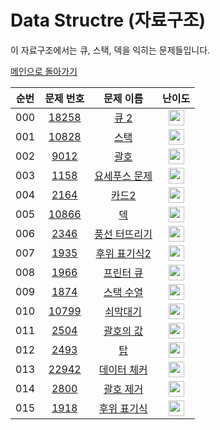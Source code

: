 # Data Structre (자료구조)

이 자료구조에서는 큐, 스택, 덱을 익히는 문제들입니다.

[메인으로 돌아가기](https://github.com/Alom-codingTest/codingTest-25-1)


| 순번  |                                   문제 번호                                   |                                   문제 이름                                    |                                        난이도                                         |
|:---:|:-------------------------------------------------------------------------:|:--------------------------------------------------------------------------:|:----------------------------------------------------------------------------------:|
| 000 | <a href="https://www.acmicpc.net/problem/18258" target="_blank">18258</a> |  <a href="https://www.acmicpc.net/problem/18258" target="_blank">큐 2</a>   | <img height="25px" width="25px" src="https://static.solved.ac/tier_small/7.svg"/>  |<a href="./../../solution/data_structure/18258" target="_blank">바로 가기</a>|
| 001 | <a href="https://www.acmicpc.net/problem/10828" target="_blank">10828</a> |   <a href="https://www.acmicpc.net/problem/10828" target="_blank">스택</a>   | <img height="25px" width="25px" src="https://static.solved.ac/tier_small/7.svg"/>  |<a href="./../../solution/data_structure/10828" target="_blank">바로 가기</a>|
| 002 |  <a href="https://www.acmicpc.net/problem/9012" target="_blank">9012</a>  |   <a href="https://www.acmicpc.net/problem/9012" target="_blank">괄호</a>    | <img height="25px" width="25px" src="https://static.solved.ac/tier_small/7.svg"/>  |<a href="./../../solution/data_structure/9012" target="_blank">바로 가기</a>|
| 003 |  <a href="https://www.acmicpc.net/problem/1158" target="_blank">1158</a>  | <a href="https://www.acmicpc.net/problem/1158" target="_blank">요세푸스 문제</a> | <img height="25px" width="25px" src="https://static.solved.ac/tier_small/7.svg"/>  |<a href="./../../solution/data_structure/1158" target="_blank">바로 가기</a>|
| 004 |  <a href="https://www.acmicpc.net/problem/2164" target="_blank">2164</a>  |   <a href="https://www.acmicpc.net/problem/2164" target="_blank">카드2</a>   | <img height="25px" width="25px" src="https://static.solved.ac/tier_small/7.svg"/>  |<a href="./../../solution/data_structure/2164" target="_blank">바로 가기</a>|
| 005 | <a href="https://www.acmicpc.net/problem/10866" target="_blank">10866</a> |   <a href="https://www.acmicpc.net/problem/10866" target="_blank">덱</a>    | <img height="25px" width="25px" src="https://static.solved.ac/tier_small/7.svg"/>  |<a href="./../../solution/data_structure/10866" target="_blank">바로 가기</a>|
| 006 |  <a href="https://www.acmicpc.net/problem/2346" target="_blank">2346</a>  | <a href="https://www.acmicpc.net/problem/2346" target="_blank">풍선 터뜨리기</a> | <img height="25px" width="25px" src="https://static.solved.ac/tier_small/8.svg"/>  |<a href="./../../solution/data_structure/2346" target="_blank">바로 가기</a>|
| 007 |  <a href="https://www.acmicpc.net/problem/1935" target="_blank">1935</a>  | <a href="https://www.acmicpc.net/problem/1935" target="_blank">후위 표기식2</a> | <img height="25px" width="25px" src="https://static.solved.ac/tier_small/8.svg"/>  |<a href="./../../solution/data_structure/1935" target="_blank">바로 가기</a>|
| 008 |  <a href="https://www.acmicpc.net/problem/1966" target="_blank">1966</a>  |  <a href="https://www.acmicpc.net/problem/1966" target="_blank">프린터 큐</a>  | <img height="25px" width="25px" src="https://static.solved.ac/tier_small/8.svg"/>  |<a href="./../../solution/data_structure/1966" target="_blank">바로 가기</a>|
| 009 |  <a href="https://www.acmicpc.net/problem/1874" target="_blank">1874</a>  |  <a href="https://www.acmicpc.net/problem/1874" target="_blank">스택 수열</a>  | <img height="25px" width="25px" src="https://static.solved.ac/tier_small/9.svg"/>  |<a href="./../../solution/data_structure/1874" target="_blank">바로 가기</a>|
| 010 | <a href="https://www.acmicpc.net/problem/10799" target="_blank">10799</a> |  <a href="https://www.acmicpc.net/problem/10799" target="_blank">쇠막대기</a>  | <img height="25px" width="25px" src="https://static.solved.ac/tier_small/9.svg"/>  |<a href="./../../solution/data_structure/10799" target="_blank">바로 가기</a>|
| 011 |  <a href="https://www.acmicpc.net/problem/2504" target="_blank">2504</a>  |  <a href="https://www.acmicpc.net/problem/2504" target="_blank">괄호의 값</a>  | <img height="25px" width="25px" src="https://static.solved.ac/tier_small/11.svg"/> |<a href="./../../solution/data_structure/2504" target="_blank">바로 가기</a>|
| 012 |  <a href="https://www.acmicpc.net/problem/2493" target="_blank">2493</a>  |    <a href="https://www.acmicpc.net/problem/2493" target="_blank">탑</a>    | <img height="25px" width="25px" src="https://static.solved.ac/tier_small/11.svg"/> |<a href="./../../solution/data_structure/2493" target="_blank">바로 가기</a>|
| 013 | <a href="https://www.acmicpc.net/problem/22942" target="_blank">22942</a> | <a href="https://www.acmicpc.net/problem/22942" target="_blank">데이터 체커</a> | <img height="25px" width="25px" src="https://static.solved.ac/tier_small/12.svg"/> |<a href="./../../solution/data_structure/22942" target="_blank">바로 가기</a>|
| 014 |  <a href="https://www.acmicpc.net/problem/2800" target="_blank">2800</a>  |  <a href="https://www.acmicpc.net/problem/2800" target="_blank">괄호 제거</a>  | <img height="25px" width="25px" src="https://static.solved.ac/tier_small/12.svg"/> |<a href="./../../solution/data_structure/2800" target="_blank">바로 가기</a>|
| 015 |  <a href="https://www.acmicpc.net/problem/1918" target="_blank">1918</a>  | <a href="https://www.acmicpc.net/problem/1918" target="_blank">후위 표기식</a>  | <img height="25px" width="25px" src="https://static.solved.ac/tier_small/14.svg"/> |<a href="./../../solution/data_structure/1918" target="_blank">바로 가기</a>|